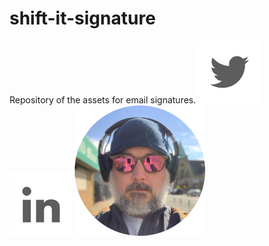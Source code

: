 # shift-it-signature
Repository of the assets for email signatures.
![Preview1](./TwitterSig.png)
![Preview1](./LinkedINSig.png)
![Preview1](./SeanPCook_CIRHS.png)
